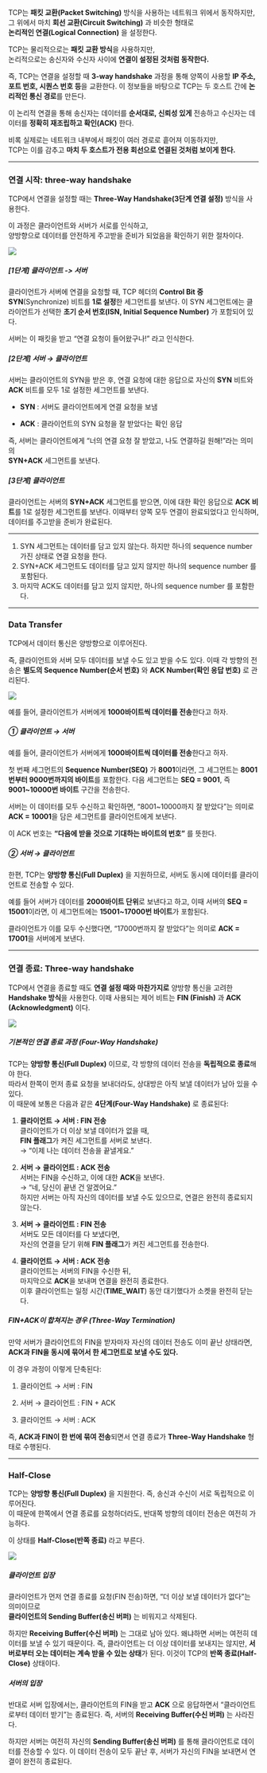 TCP는 **패킷 교환(Packet Switching)** 방식을 사용하는 네트워크 위에서 동작하지만,  
그 위에서 마치 **회선 교환(Circuit Switching)** 과 비슷한 형태로  
**논리적인 연결(Logical Connection)** 을 설정한다.

TCP는 물리적으로는 **패킷 교환 방식**을 사용하지만,  
논리적으로는 송신자와 수신자 사이에 **연결이 설정된 것처럼 동작한다.**

즉, TCP는 연결을 설정할 때 **3-way handshake** 과정을 통해 양쪽이 사용할 **IP 주소, 포트 번호, 시퀀스 번호 등**을 교환한다. 이 정보들을 바탕으로 TCP는 두 호스트 간에 **논리적인 통신 경로**를 만든다.

이 논리적 연결을 통해 송신자는 데이터를 **순서대로, 신뢰성 있게** 전송하고 수신자는 데이터를 **정확히 재조립하고 확인(ACK)** 한다.

비록 실제로는 네트워크 내부에서 패킷이 여러 경로로 흩어져 이동하지만,  
TCP는 이를 감추고 **마치 두 호스트가 전용 회선으로 연결된 것처럼 보이게 한다.**


---
### 연결 시작: three-way handshake
TCP에서 연결을 설정할 때는 **Three-Way Handshake(3단계 연결 설정)** 방식을 사용한다.  

이 과정은 클라이언트와 서버가 서로를 인식하고,  
양방향으로 데이터를 안전하게 주고받을 준비가 되었음을 확인하기 위한 절차이다.

![](Pasted%20image%2020251014141322.png)
##### [1단계] 클라이언트 -> 서버
클라이언트가 서버에 연결을 요청할 때, TCP 헤더의 **Control Bit 중 SYN**(Synchronize) 비트를 **1로 설정**한 세그먼트를 보낸다. 이 SYN 세그먼트에는 클라이언트가 선택한 **초기 순서 번호(ISN, Initial Sequence Number)** 가 포함되어 있다.  

서버는 이 패킷을 받고 “연결 요청이 들어왔구나!” 라고 인식한다.
##### **[2단계] 서버 → 클라이언트**  
서버는 클라이언트의 SYN을 받은 후, 연결 요청에 대한 응답으로 자신의 **SYN** 비트와 **ACK** 비트를 모두 1로 설정한 세그먼트를 보낸다.

- **SYN** : 서버도 클라이언트에게 연결 요청을 보냄
    
- **ACK** : 클라이언트의 SYN 요청을 잘 받았다는 확인 응답
    
즉, 서버는 클라이언트에게 “너의 연결 요청 잘 받았고, 나도 연결하길 원해!”라는 의미의  
**SYN+ACK** 세그먼트를 보낸다.

##### **[3단계] 클라이언트** 
클라이언트는 서버의 **SYN+ACK** 세그먼트를 받으면, 이에 대한 확인 응답으로 **ACK 비트**를 1로 설정한 세그먼트를 보낸다. 이때부터 양쪽 모두 연결이 완료되었다고 인식하며, 데이터를 주고받을 준비가 완료된다.


---

1. SYN 세그먼트는 데이터를 담고 있지 않는다. 하지만 하나의 sequence number 가진 상태로 연결 요청을 한다.
2. SYN+ACK 세그먼트도 데이터를 담고 있지 않지만 하나의 sequence number 를 포함된다.
3. 마지막 ACK도 데이터를 담고 있지 않지만, 하나의 sequence number 를 포함한다.

---
### Data Transfer

TCP에서 데이터 통신은 양방향으로 이루어진다.  

즉, 클라이언트와 서버 모두 데이터를 보낼 수도 있고 받을 수도 있다. 이때 각 방향의 전송은 **별도의 Sequence Number(순서 번호)** 와 **ACK Number(확인 응답 번호)** 로 관리된다.

![](Pasted%20image%2020251014142116.png)

예를 들어, 클라이언트가 서버에게 **1000바이트씩 데이터를 전송**한다고 하자.  

##### ① 클라이언트 → 서버

예를 들어, 클라이언트가 서버에게 **1000바이트씩 데이터를 전송**한다고 하자.  

첫 번째 세그먼트의 **Sequence Number(SEQ)** 가 **8001**이라면, 그 세그먼트는 **8001번부터 9000번까지의 바이트**를 포함한다. 다음 세그먼트는 **SEQ = 9001**, 즉 **9001~10000번 바이트** 구간을 전송한다.

서버는 이 데이터를 모두 수신하고 확인하면, “8001~10000까지 잘 받았다”는 의미로 **ACK = 10001**을 담은 세그먼트를 클라이언트에게 보낸다.  

이 ACK 번호는 **“다음에 받을 것으로 기대하는 바이트의 번호”** 를 뜻한다.

##### ② 서버 → 클라이언트

한편, TCP는 **양방향 통신(Full Duplex)** 을 지원하므로, 서버도 동시에 데이터를 클라이언트로 전송할 수 있다.

예를 들어 서버가 데이터를 **2000바이트 단위**로 보낸다고 하고, 이때 서버의 **SEQ = 15001**이라면, 이 세그먼트에는 **15001~17000번 바이트**가 포함된다.

클라이언트가 이를 모두 수신했다면, “17000번까지 잘 받았다”는 의미로 **ACK = 17001**을 서버에게 보낸다.

---
### 연결 종료: Three-way handshake

TCP에서 연결을 종료할 때도 **연결 설정 때와 마찬가지로** 양방향 통신을 고려한 **Handshake 방식**을 사용한다. 이때 사용되는 제어 비트는 **FIN (Finish)** 과 **ACK (Acknowledgment)** 이다.

![](Pasted%20image%2020251014142824.png)

##### 기본적인 연결 종료 과정 (Four-Way Handshake)

TCP는 **양방향 통신(Full Duplex)** 이므로, 각 방향의 데이터 전송을 **독립적으로 종료**해야 한다.  
따라서 한쪽이 먼저 종료 요청을 보내더라도, 상대방은 아직 보낼 데이터가 남아 있을 수 있다.  
이 때문에 보통은 다음과 같은 **4단계(Four-Way Handshake)** 로 종료된다:

1. **클라이언트 → 서버 : FIN 전송**  
    클라이언트가 더 이상 보낼 데이터가 없을 때,  
    **FIN 플래그**가 켜진 세그먼트를 서버로 보낸다.  
    → “이제 나는 데이터 전송을 끝낼게요.”
    
2. **서버 → 클라이언트 : ACK 전송**  
    서버는 FIN을 수신하고, 이에 대한 **ACK**을 보낸다.  
    → “네, 당신이 끝낸 건 알겠어요.”  
    하지만 서버는 아직 자신의 데이터를 보낼 수도 있으므로, 연결은 완전히 종료되지 않는다.
    
3. **서버 → 클라이언트 : FIN 전송**  
    서버도 모든 데이터를 다 보냈다면,  
    자신의 연결을 닫기 위해 **FIN 플래그**가 켜진 세그먼트를 전송한다.
    
4. **클라이언트 → 서버 : ACK 전송**  
    클라이언트는 서버의 FIN을 수신한 뒤,  
    마지막으로 **ACK**을 보내며 연결을 완전히 종료한다.  
    이후 클라이언트는 일정 시간(**TIME_WAIT**) 동안 대기했다가 소켓을 완전히 닫는다.
    

##### FIN+ACK이 합쳐지는 경우 (Three-Way Termination)

만약 서버가 클라이언트의 FIN을 받자마자 자신의 데이터 전송도 이미 끝난 상태라면,  
**ACK과 FIN을 동시에 묶어서 한 세그먼트로 보낼 수도 있다.**

이 경우 과정이 이렇게 단축된다:

1. 클라이언트 → 서버 : FIN
    
2. 서버 → 클라이언트 : FIN + ACK
    
3. 클라이언트 → 서버 : ACK
    

즉, **ACK과 FIN이 한 번에 묶여 전송**되면서 연결 종료가 **Three-Way Handshake** 형태로 수행된다.

---

### Half-Close

TCP는 **양방향 통신(Full Duplex)** 을 지원한다. 즉, 송신과 수신이 서로 독립적으로 이루어진다.  
이 때문에 한쪽에서 연결 종료를 요청하더라도, 반대쪽 방향의 데이터 전송은 여전히 가능하다.  

이 상태를 **Half-Close(반쪽 종료)** 라고 부른다.

![](Pasted%20image%2020251014143813.png)

##### 클라이언트 입장
클라이언트가 먼저 연결 종료를 요청(FIN 전송)하면, “더 이상 보낼 데이터가 없다”는 의미이므로  
**클라이언트의 Sending Buffer(송신 버퍼)** 는 비워지고 삭제된다.

하지만 **Receiving Buffer(수신 버퍼)** 는 그대로 남아 있다. 왜냐하면 서버는 여전히 데이터를 보낼 수 있기 때문이다.  즉, 클라이언트는 더 이상 데이터를 보내지는 않지만, **서버로부터 오는 데이터는 계속 받을 수 있는 상태**가 된다. 이것이 TCP의 **반쪽 종료(Half-Close)** 상태이다.

##### 서버의 입장

반대로 서버 입장에서는, 클라이언트의 FIN을 받고 **ACK** 으로 응답하면서 “클라이언트로부터 데이터 받기”는 종료된다. 즉, 서버의 **Receiving Buffer(수신 버퍼)** 는 사라진다.

하지만 서버는 여전히 자신의 **Sending Buffer(송신 버퍼)** 를 통해 클라이언트로 데이터를 전송할 수 있다. 이 데이터 전송이 모두 끝난 후, 서버가 자신의 FIN을 보내면서 연결이 완전히 종료된다.